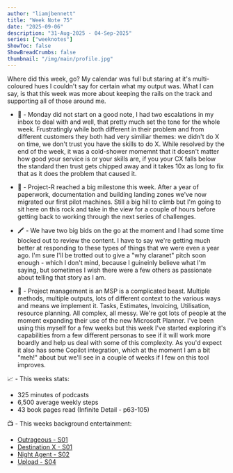 ```yaml
---
author: "liamjbennett"
title: "Week Note 75"
date: "2025-09-06"
description: "31-Aug-2025 - 04-Sep-2025"
series: ["weeknotes"]
ShowToc: false
ShowBreadCrumbs: false
thumbnail: "/img/main/profile.jpg"
---
```


Where did this week, go? My calendar was full but staring at it's multi-coloured hues I couldn't say for certain what my output was. What I can say, is that this week was more about keeping the rails on the track and supporting all of those around me.
<p/>

* 🧯 - Monday did not start on a good note, I had two escalations in my inbox to deal with and well, that pretty much set the tone for the whole week. Frustratingly while both different in their problem and from different customers they both had very similiar themes: we didn't do X on time, we don't trust you have the skills to do X. While resolved by the end of the week, it was a cold-shower momemnt that it doesn't matter how good your service is or your skills are, if you your CX falls below the standard then trust gets chipped away and it takes 10x as long to fix that as it does the problem that caused it.
<p/>
 
* 📄 - Project-R reached a big milestone this week. After a year of paperwork, documentation and building landing zones we've now migrated our first pilot machines. Still a big hill to climb but I'm going to sit here on this rock and take in the view for a couple of hours before getting back to working through the next series of challenges.
<p/>

* 🖍️ - We have two big bids on the go at the moment and I had some time blocked out to review the content. I have to say we're getting much better at responding to these types of things that we were even a year ago. I'm sure I'll be trotted out to give a "why claranet" pitch soon enough - which I don't mind, because I guineinly believe what I'm saying, but sometimes I wish there were a few others as passionate about telling that story as I am.
<p/>

* 📓 - Project management is an MSP is a complicated beast. Multiple methods, multiple outputs, lots of different context to the various ways and means we implement it. Tasks, Estimates, Invoicing, Utilisation, resource planning. All complex, all messy. We're got lots of people at the moment expanding their use of the new Microsoft Planner. I've been using this myself for a few weeks but this week I've started exploring it's capabilities from a few different personas to see if it will work more boardly and help us deal with some of this complexity. As you'd expect it also has some Copilot integration, which at the moment I am a bit "meh!" about but we'll see in a couple of weeks if I few on this tool improves.
<p/>

📈 - This weeks stats:
* 325 minutes of podcasts
* 6,500 average weekly steps
* 43 book pages read (Infinite Detail - p63-105)
<p/>

📺 - This weeks background entertainment:
* [Outrageous - S01](https://www.imdb.com/title/tt23856916/)
* [Destination X - S01](https://www.imdb.com/title/tt36981721/)
* [Night Agent - S02](https://www.imdb.com/title/tt13918776/)
* [Upload - S04](https://www.imdb.com/title/tt7826376)
